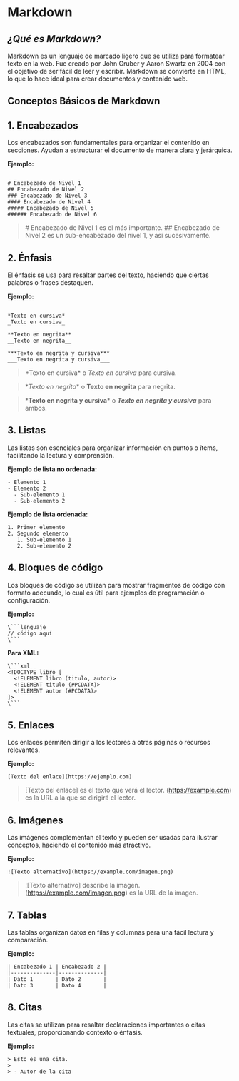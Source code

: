 # Markdown

## ***¿Qué es Markdown?***
Markdown es un lenguaje de marcado ligero que se utiliza para formatear texto en la web. Fue creado por John Gruber y Aaron Swartz en 2004 con el objetivo de ser fácil de leer y escribir. Markdown se convierte en HTML, lo que lo hace ideal para crear documentos y contenido web.

## **Conceptos Básicos de Markdown**
## 1. Encabezados
Los encabezados son fundamentales para organizar el contenido en secciones. Ayudan a estructurar el documento de manera clara y jerárquica.

**Ejemplo:**

```

# Encabezado de Nivel 1
## Encabezado de Nivel 2
### Encabezado de Nivel 3
#### Encabezado de Nivel 4
##### Encabezado de Nivel 5
###### Encabezado de Nivel 6
```
>\# Encabezado de Nivel 1 es el más importante.
>\## Encabezado de Nivel 2 es un sub-encabezado del nivel 1, y así sucesivamente.

## 2. Énfasis
El énfasis se usa para resaltar partes del texto, haciendo que ciertas palabras o frases destaquen.

**Ejemplo:**
```

*Texto en cursiva*
_Texto en cursiva_

**Texto en negrita**
__Texto en negrita__

***Texto en negrita y cursiva***
___Texto en negrita y cursiva___
```
>\*Texto en cursiva* o _Texto en cursiva_ para cursiva.

>\**Texto en negrita** o __Texto en negrita__ para negrita.

>\***Texto en negrita y cursiva*** o ___Texto en negrita y cursiva___ para ambos.

## 3. Listas
Las listas son esenciales para organizar información en puntos o ítems, facilitando la lectura y comprensión.

**Ejemplo de lista no ordenada:**

```
- Elemento 1
- Elemento 2
  - Sub-elemento 1
  - Sub-elemento 2
```
**Ejemplo de lista ordenada:**

```
1. Primer elemento
2. Segundo elemento
   1. Sub-elemento 1
   2. Sub-elemento 2
```
## 4. Bloques de código
Los bloques de código se utilizan para mostrar fragmentos de código con formato adecuado, lo cual es útil para ejemplos de programación o configuración.

**Ejemplo:**


```
\```lenguaje
// código aquí
\```
```
**Para XML:**

```
\```xml
<!DOCTYPE libro [
  <!ELEMENT libro (titulo, autor)>
  <!ELEMENT titulo (#PCDATA)>
  <!ELEMENT autor (#PCDATA)>
]>
\```
```
## 5. Enlaces
Los enlaces permiten dirigir a los lectores a otras páginas o recursos relevantes.

**Ejemplo:**

```
[Texto del enlace](https://ejemplo.com)
```
>\[Texto del enlace] es el texto que verá el lector.
>\(https://example.com) es la URL a la que se dirigirá el lector.

## 6. Imágenes
Las imágenes complementan el texto y pueden ser usadas para ilustrar conceptos, haciendo el contenido más atractivo.

**Ejemplo:**

```
![Texto alternativo](https://example.com/imagen.png)
```
>\![Texto alternativo] describe la imagen.
>\(https://example.com/imagen.png) es la URL de la imagen.

## 7. Tablas
Las tablas organizan datos en filas y columnas para una fácil lectura y comparación.

**Ejemplo:**

```
| Encabezado 1 | Encabezado 2 |
|--------------|--------------|
| Dato 1       | Dato 2       |
| Dato 3       | Dato 4       |
```
## 8. Citas
Las citas se utilizan para resaltar declaraciones importantes o citas textuales, proporcionando contexto o énfasis.

**Ejemplo:**

```
> Esto es una cita.
> 
> - Autor de la cita
```
